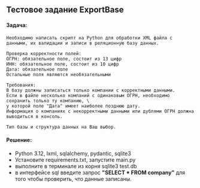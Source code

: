 ## Тестовое задание ExportBase

#### Задача:
    Необходимо написать скрипт на Python для обработки XML файла с данными, их валидации и записи в реляционную базу данных.

    Проверка корректности полей:
    ОГРН: обязательное поле, состоит из 13 цифр
    ИНН: обязательное поле, состоит из 10 цифр
    Дата: обязательное поле
    Остальные поля являются необязательными

    Требования:
    В базу должны записаться только компании с корректными данными. 
    Если в файле несколько компаний с одинаковым ОГРН, необходимо сохранить только ту компанию, \
    у которой поле "Дата" имеет наиболее позднюю дату.
    Информация о компаниях с некорректными данными или дублями ОГРН должна выводиться в консоль.

    Тип базы и структура данных на Ваш выбор.

#### Решение:
+ Python 3.12, lxml, sqlalchemy, pydantic, sqlite3
+ Установите requirements.txt, запустите main.py
+ выполните в терминале из корня sqlite3 test.db
+ в интерфейсе sql введите запрос **"SELECT * FROM company"** для того чтобы проверить, что данные записаны.
